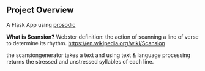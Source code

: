 ## Project Overview
A Flask App using [prosodic](https://github.com/quadrismegistus/prosodic)

**What is Scansion?**
Webster definition: the action of scanning a line of verse to determine its rhythm.
 https://en.wikipedia.org/wiki/Scansion

the scansiongenerator takes a text and using text & language processing returns the stressed and unstressed syllables of each line. 
